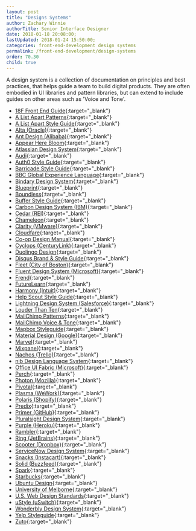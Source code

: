 ```yaml
---
layout: post
title: "Designs Systems"
author: Zachary Winnie
authorTitle: Senior Interface Designer
date: 2018-01-18 20:08:00;
lastUpdated: 2018-01-24 15:50:00;
categories: front-end-development design systems
permalink: /front-end-development/design-systems
order: 70.30
child: true
---
```


A design system is a collection of documentation on principles and best practices, that helps guide a team to build digital products. They are often embodied in UI libraries and pattern libraries, but can extend to include guides on other areas such as 'Voice and Tone'.

* [18F Front End Guide](https://frontend.18f.gov/){:target="_blank"}
* [A List Apart Patterns](http://patterns.alistapart.com/){:target="_blank"}
* [A List Apart Style Guide](http://alistapart.com/about/style-guide){:target="_blank"}
* [Alta (Oracle)](http://www.oracle.com/webfolder/ux/middleware/alta/index.html){:target="_blank"}
* [Ant Design (Alibaba)](https://ant.design/){:target="_blank"}
* [Appear Here Bloom](http://bloom.appearhere.co.uk/){:target="_blank"}
* [Atlassian Design System](https://atlassian.design/){:target="_blank"}
* [Audi](http://www.audi.com/ci/en/guides/user-interface/introduction.html){:target="_blank"}
* [Auth0 Style Guide](https://styleguide.auth0.com/#/){:target="_blank"}
* [Barricade Style Guide](https://styleguide.barricade.io/){:target="_blank"}
* [BBC Global Experience Language](http://www.bbc.co.uk/gel){:target="_blank"}
* [Bindary Design System](https://opensource-cards.github.io/binary-ui/){:target="_blank"}
* [Blueprint](http://blueprintjs.com/){:target="_blank"}
* [Boundless](https://boundless.js.org/){:target="_blank"}
* [Buffer Style Guide](https://buffer.com/style-guide){:target="_blank"}
* [Carbon Design System (IBM)](http://carbondesignsystem.com/){:target="_blank"}
* [Cedar (REI)](http://rei.github.io/rei-cedar/){:target="_blank"}
* [Chameleon](http://pusher.github.io/chameleon/){:target="_blank"}
* [Clarity (VMware)](https://vmware.github.io/clarity/){:target="_blank"}
* [Cloudfare](https://cloudflare.github.io/cf-ui/){:target="_blank"}
* [Co-op Design Manual](https://coop-design-manual.herokuapp.com/){:target="_blank"}
* [Cyclops (CenturyLink)](http://assets.ctl.io/cyclops){:target="_blank"}
* [Duolingo Design](https://www.duolingo.com/design/){:target="_blank"}
* [Disqus Brand & Style Guide](https://disqus.com/pages/style-guide/){:target="_blank"}
* [Fleet (City of Boston)](https://cob-patterns-staging.herokuapp.com/){:target="_blank"}
* [Fluent Design System (Microsoft)](https://fluent.microsoft.com/){:target="_blank"}
* [Frend](https://frend.co/){:target="_blank"}
* [FutureLearn](https://www.futurelearn.com/pattern-library){:target="_blank"}
* [Harmony (Intuit)](http://harmony.intuit.com/){:target="_blank"}
* [Help Scout Style Guide](http://style.helpscout.com/){:target="_blank"}
* [Lightning Design System (Salesforce)](https://www.lightningdesignsystem.com/){:target="_blank"}
* [Louder Than Ten](https://louderthanten.com/manual/){:target="_blank"}
* [MailChimp Patterns](https://ux.mailchimp.com/patterns){:target="_blank"}
* [MailChimp Voice & Tone](http://voiceandtone.com/){:target="_blank"}
* [Mapbox Styleguide](https://www.mapbox.com/base/){:target="_blank"}
* [Material Design (Google)](https://material.io/guidelines/#introduction-goals){:target="_blank"}
* [Marvel](https://marvelapp.com/styleguide/overview/introduction){:target="_blank"}
* [Mixpanel](http://mixpanel.github.io/mixpanel-common/examples/style-guide-new/){:target="_blank"}
* [Nachos (Trello)](https://design.trello.com/){:target="_blank"}
* [nib Design Language System](https://design.nib.com.au){:target="_blank"}
* [Office UI Fabric (Microsoft)](https://dev.office.com/fabric){:target="_blank"}
* [Perch](http://patterns.perchcms.com/){:target="_blank"}
* [Photon (Mozilla)](https://design.firefox.com/){:target="_blank"}
* [Pivotal](http://styleguide.pivotal.io/){:target="_blank"}
* [Plasma (WeWork)](http://plasma.guide/){:target="_blank"}
* [Polaris (Shopify)](https://polaris.shopify.com/){:target="_blank"}
* [Predix](https://www.predix-ui.com/#/home){:target="_blank"}
* [Primer (GitHub)](https://primer.github.io/){:target="_blank"}
* [Pluralsight Design System](http://design-system.pluralsight.com/){:target="_blank"}
* [Purple (Heroku)](http://purple.herokuapp.com/){:target="_blank"}
* [Rambler](http://ui-kit.rambler.ru/#/components){:target="_blank"}
* [Ring (JetBrains)](http://www.jetbrains.org/ring-ui/index.html){:target="_blank"}
* [Scooter (Dropbox)](http://dropbox.github.io/scooter/index.html){:target="_blank"}
* [ServiceNow Design System](http://styleguide.servicenow.com/#!/){:target="_blank"}
* [Snacks (Instacart)](https://instacart.github.io/Snacks/){:target="_blank"}
* [Solid (Buzzfeed)](http://solid.buzzfeed.com/){:target="_blank"}
* [Spark](https://sparkdesignsystem.com/){:target="_blank"}
* [Starbucks](https://www.starbucks.com/static/reference/styleguide/){:target="_blank"}
* [Ubuntu Design](http://design.ubuntu.com/){:target="_blank"}
* [University of Melborne](https://web.unimelb.edu.au/){:target="_blank"}
* [U.S. Web Design Standards](https://standards.usa.gov/){:target="_blank"}
* [uStyle (uSwitch)](https://ustyle.guide/){:target="_blank"}
* [Wonderbly Design System](http://design-system.lostmy.name/){:target="_blank"}
* [Yelp Styleguide](http://yelp.com/styleguide){:target="_blank"}
* [Zuto](https://styleguide.zuto.com/){:target="_blank"}